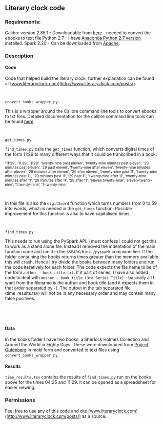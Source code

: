 ## Literary clock code

### Requirements:
Calibre version 2.85.1 - Downloadable from [here](https://calibre-ebook.com/download) - needed to convert the ebooks to text file
Python 2.7 - I have [Anaconda Python 2.7 version](https://www.anaconda.com/download/) installed.
Spark 2.20 - Can be downloaded from [Apache](https://www.apache.org/dyn/closer.lua/spark/spark-2.2.0/spark-2.2.0-bin-hadoop2.7.tgz).

### Description
#### Code 
Code that helped build the literary clock, further explanation can be found at [www.literaryclock.com](http://www.literaryclock.com/posts/).

&nbsp;

	convert_books_wrapper.py
This is a wrapper around the Calibre command line tools to convert ebooks to txt files. Detailed documentation for the calibre command line tools can be found [here](https://manual.calibre-ebook.com/generated/en/ebook-convert.html).

&nbsp;

	get_times.py
`find_times.py` calls the `get_times` function, which converts digital times of the form 11:29 to many different ways that it could be transcribed in a book:

<sub>
'11:29', '11.29', '1129', 'twenty-nine past eleven', 'twenty-nine minutes past eleven', '29 minutes past eleven', '29 past eleven', 'twenty-nine after eleven', 'twenty-nine minutes after eleven', '29 minutes after eleven', '29 after eleven', 'twenty-nine past 11', 'twenty-nine minutes past 11', '29 minutes past 11', '29 past 11', 'twenty-nine after 11', 'twenty-nine minutes after 11', '29 minutes after 11', '29 after 11', 'eleven twenty-nine', 'eleven-twenty-nine', '1 twenty-nine', '1-twenty-nine'
</sub>

&nbsp;

In this file is also the `digit2word` function which turns numbers from 0 to 59 into words, which is needed in the `get_times` function.
Possible improvement for this function is also to have capitalised times. 

&nbsp;

	find_times.py
This needs to run using the PySpark API. I must confess I could not get this to work as a stand alone file. Instead I removed the indentation of the main function code and ran it in the `$SPARK/bin/./pyspark` command line. If the folder containing the books returns times greater than the memory available this will crash. Hence I try divide the books between many folders and run the code iteratively for each folder. The code expects the file name to be of the form `author - book_title.txt`. If it part of series, I have also added code to deal with `author - book_title (3rd Series Title)` - basically all I want from the filename is the author and book title (and it expects them in that order separated by ` - `). The output in the tab separated file (time_results.tsv) will not be in any necessary order and may contain many false positives.

&nbsp;

&nbsp;

#### Data
In the books folder I have two books; a Sherlock Holmes Collection and Around the World in Eighty Days. These were downloaded from [Project Gutenberg](https://www.gutenberg.org) in mobi form and converted to text files using `convert_books_wrapper.py`.

#### Results
`time_results.tsv` contains the results of `find_times.py` run on the books above for the times 04:25 and 11:29. It can be opened as a spreadsheet for easier viewing.

### Permissions
Feel free to use any of this code and cite [www.literaryclock.com](http://www.literaryclock.com/posts/) as a source.